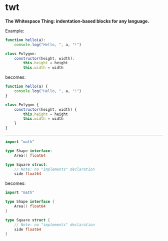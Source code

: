 twt
====

**The Whitespace Thing: indentation-based blocks for any language.**

Example:

```js
function hello(a):
    console.log("Hello, ", a, "!")

class Polygon:
    constructor(height, width):
        this.height = height
        this.width = width
```

becomes:

```js
function hello(a) {
    console.log("Hello, ", a, "!")
}

class Polygon {
    constructor(height, width) {
        this.height = height
        this.width = width
    }
}
```

---

```go
import "math"

type Shape interface:
    Area() float64

type Square struct:
    // Note: no "implements" declaration
    side float64
```

becomes:

```go
import "math"

type Shape interface {
    Area() float64
}

type Square struct {
    // Note: no "implements" declaration
    side float64
}
```
